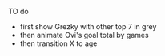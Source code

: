 TO do
- first show Grezky with other top 7 in grey
- then animate Ovi's goal total by games
- then transition X to age